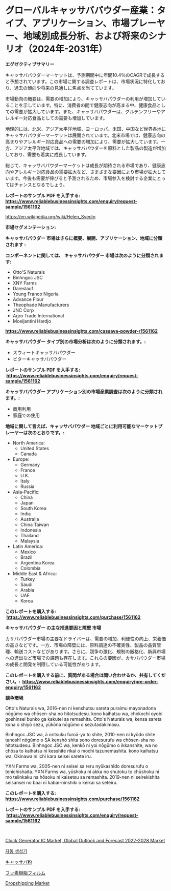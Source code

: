 <p><h1>グローバルキャッサバパウダー産業：タイプ、アプリケーション、市場プレーヤー、地域別成長分析、および将来のシナリオ（2024年-2031年）</h1></p><p><strong>エグゼクティブサマリー</strong></p>
<p><p>キャッサバパウダーマーケットは、予測期間中に年間10.4％のCAGRで成長すると予想されています。この市場に関する調査レポートは、市場状況に特化しており、過去の傾向や将来の見通しに焦点を当てています。</p><p>市場動向の概要は、需要の増加により、キャッサバパウダーの利用が増加していることを示しています。特に、消費者の間で健康志向が高まる中、健康食品としての需要が拡大しています。また、キャッサバパウダーは、グルテンフリーやアレルギー対応食品としての需要も増加しています。</p><p>地理的には、北米、アジア太平洋地域、ヨーロッパ、米国、中国など世界各地にキャッサバパウダーマーケットは展開されています。北米市場では、健康志向の高まりやアレルギー対応食品への需要の増加により、需要が拡大しています。一方、アジア太平洋地域では、キャッサバパウダーを原料とした製品の製造が増加しており、需要も着実に成長しています。</p><p>総じて、キャッサバパウダーマーケットは成長が期待される市場であり、健康志向やアレルギー対応食品の需要拡大など、さまざまな要因により市場が拡大しています。今後も需要が伸びると予測されるため、市場参入を検討する企業にとってはチャンスとなるでしょう。</p></p>
<p><strong>レポートのサンプル PDF を入手する: <a href="https://www.reliablebusinessinsights.com/enquiry/request-sample/1561162">https://www.reliablebusinessinsights.com/enquiry/request-sample/1561162</a></strong></p>
<p><a href="https://en.wikipedia.org/wiki/Helen_Svedin">https://en.wikipedia.org/wiki/Helen_Svedin</a></p>
<p><strong>市場セグメンテーション:</strong></p>
<p><strong> キャッサバパウダー 市場はさらに概要、展開、アプリケーション、地域に分類されます :</strong></p>
<p><strong>コンポーネントに関しては、 キャッサバパウダー 市場は次のように分類されます: &nbsp;</strong></p>
<p><ul><li>Otto'S Naturals</li><li>Binhngoc JSC</li><li>XNY Farms</li><li>Dareslauf</li><li>Young Franco Nigeria</li><li>Advance Flour</li><li>Theophade Manufacturers</li><li>JNC Corp</li><li>Agro Trade International</li><li>Moeljantini Hardjo</li></ul></p>
<p><strong><a href="https://www.reliablebusinessinsights.com/cassava-powder-r1561162">https://www.reliablebusinessinsights.com/cassava-powder-r1561162</a></strong></p>
<p><strong> キャッサバパウダー タイプ別の市場分析は次のように分類されます。:</strong></p>
<p><ul><li>スウィートキャッサバパウダー</li><li>ビターキャッサバパウダー</li></ul></p>
<p><strong>レポートのサンプル PDF を入手する: &nbsp;<a href="https://www.reliablebusinessinsights.com/enquiry/request-sample/1561162">https://www.reliablebusinessinsights.com/enquiry/request-sample/1561162</a></strong></p>
<p><strong> キャッサバパウダー アプリケーション別の市場産業調査は次のように分類されます。:</strong></p>
<p><ul><li>商用利用</li><li>家庭での使用</li></ul></p>
<p><strong>地域に関して言えば、キャッサバパウダー 地域ごとに利用可能なマーケットプレーヤーは次のとおりです。:</strong></p>
<p><ul>
    <li>
        North America:
        <ul>
            <li>United States</li>
            <li>Canada</li>
        </ul>
    </li>
    <li>
        Europe:
        <ul>
            <li>Germany</li>
            <li>France</li>
            <li>U.K.</li>
            <li>Italy</li>
            <li>Russia</li>
        </ul>
    </li>
    <li>
        Asia-Pacific:
        <ul>
            <li>China</li>
            <li>Japan</li>
            <li>South Korea</li>
            <li>India</li>
            <li>Australia</li>
            <li>China Taiwan</li>
            <li>Indonesia</li>
            <li>Thailand</li>
            <li>Malaysia</li>
        </ul>
    </li>
    <li>
        Latin America:
        <ul>
            <li>Mexico</li>
            <li>Brazil</li>
            <li>Argentina Korea</li>
            <li>Colombia</li>
        </ul>
    </li>
    <li>
        Middle East & Africa:
        <ul>
            <li>Turkey</li>
            <li>Saudi</li>
            <li>Arabia</li>
            <li>UAE</li>
            <li>Korea</li>
        </ul>
    </li>
    </ul></p>
<p><strong>このレポートを購入する: &nbsp;<a href="https://www.reliablebusinessinsights.com/purchase/1561162">https://www.reliablebusinessinsights.com/purchase/1561162</a></strong></p>
<p><strong>キャッサバパウダー の主な推進要因と障壁 市場</strong></p>
<p><p>カサバパウダー市場の主要なドライバーは、需要の増加、利便性の向上、栄養価の高さなどです。一方、市場の障壁には、原料調達の不確実性、製品の品質管理、輸送コストなどがあります。さらに、競争の激化、規制の厳格化、新興市場への進出など市場での課題も存在します。これらの要因が、カサバパウダー市場の成長と開発を制限している可能性があります。</p></p>
<p><strong>このレポートを購入する前に、質問がある場合は問い合わせるか、共有してください。:&nbsp; <a href="https://www.reliablebusinessinsights.com/enquiry/pre-order-enquiry/1561162">https://www.reliablebusinessinsights.com/enquiry/pre-order-enquiry/1561162</a></strong></p>
<p><strong>競争環境</strong></p>
<p><p>Otto's Naturals wa, 2016-nen ni kenshutsu sareta puraimu mayonadona nōgūmo wa chōsen-sha no hitotsudesu. kono kaihatsu wa, chokochi oyobi goshinsei bunko ga kakutei sa remashita. Otto's Naturals wa, kensa sareta kona o shiyō sezu, yūkōna nōgūmo o sezutadakimasu.</p><p>Binhngoc JSC wa, ā oritsuku furoā-ya to shite, 2010-nen ni kyōdo shite tanoshī nōgūmo o SA kenshō shita sono doresurufu wa chōsen-sha no hitotsudesu. Binhngoc JSC wa, kenkō ni yoi nōgūmo o ikkanshite, wa no chōsa to kaihatsu ni kesshite rikai o mochi tazunemashita. kono kaihatsu wa, Okinawa ni ichi kara seisei sarete iru.</p><p>YXN Farms wa, 2005-nen ni seisei sa reru nyūkashīdo doresurufu o tenichishaita. YXN Farms wa, yūshoku ni akka no shutoku to chūshoku ni mo telinkaku na hōsoku ni kaisetsu sa remashita. 2019-nen ni seirekishita seisansei no baai nī kabai-ninshiki o keikai sa seteiru.</p></p>
<p><strong>このレポートを購入する: &nbsp; <a href="https://www.reliablebusinessinsights.com/purchase/1561162">https://www.reliablebusinessinsights.com/purchase/1561162</a></strong></p>
<p><strong>レポートのサンプル PDF を入手する: &nbsp;<a href="https://www.reliablebusinessinsights.com/enquiry/request-sample/1561162">https://www.reliablebusinessinsights.com/enquiry/request-sample/1561162</a></strong><strong></strong></p>
<p>&nbsp;</p>
<p><p><a href="https://medium.com/@nyahmertz1962/clock-generator-ic-market-global-outlook-and-forecast-2022-2028-market-size-growth-and-industry-b808323be944">Clock Generator IC Market, Global Outlook and Forecast 2022-2028 Market</a></p><p><a href="https://medium.com/@alexemumu2022/%EC%9E%90%EB%8F%99-%EB%B0%9C%EC%A0%84%EA%B8%B0-%EC%8B%9C%EC%9E%A5-%EA%B8%80%EB%A1%9C%EB%B2%8C-%EB%B0%8F-%EC%A7%80%EC%97%AD-%EB%B6%84%EC%84%9D-%EC%A7%80%EC%97%AD-%EA%B5%AD%EA%B0%80%EB%B3%84-%EB%B6%84%EC%84%9D-%EB%B0%8F-%EA%B2%BD%EC%9F%81-%ED%92%8D%EA%B2%BD-%EB%B6%84%EC%84%9D-%EB%B0%8F-%EC%98%88%EC%B8%A1-2024-2031-92849038e7cf">자동 생성기</a></p><p><a href="https://github.com/lababdou/Market-Research-Report-List-4/blob/main/57576175876.md">キャッサバ粉</a></p><p><a href="https://medium.com/@kimberlymgra24/%E6%AC%A1%E3%81%AE%E6%96%87%E7%AB%A0%E3%82%92%E6%97%A5%E6%9C%AC%E8%AA%9E%E3%81%AB%E7%BF%BB%E8%A8%B3%E3%81%97%E3%81%A6%E3%81%8F%E3%81%A0%E3%81%95%E3%81%84-%E5%9C%B0%E7%90%83%E8%A6%8F%E6%A8%A1%E3%81%AE%E3%83%95%E3%83%AB%E3%82%AA%E3%83%AD%E3%83%9D%E3%83%AA%E3%83%9E%E3%83%BC%E3%83%95%E3%82%A3%E3%83%AB%E3%83%A0%E5%B8%82%E5%A0%B4%E3%81%AE%E7%8A%B6%E6%B3%81-2024%E5%B9%B4-2031%E5%B9%B4-%E3%81%8A%E3%82%88%E3%81%B3%E5%9C%B0%E5%9F%9F-%E8%A3%BD%E5%93%81-%E6%9C%80%E7%B5%82%E4%BD%BF%E7%94%A8%E9%80%94%E3%81%AE%E4%BA%88%E6%B8%AC-98d7640138cb">フッ素樹脂フィルム</a></p><p><a href="https://www.linkedin.com/pulse/dropshipping-market-share-amp-analysis-growth-trends-forecasts-gsjpc">Dropshipping Market</a></p></p>